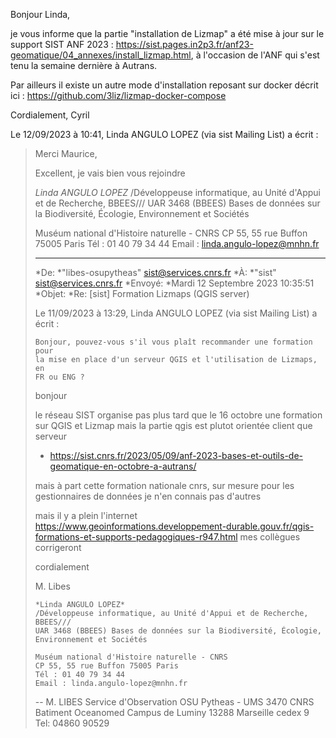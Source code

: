 Bonjour Linda,

je vous informe que la partie "installation de Lizmap" a été mise à jour
sur le support SIST ANF 2023 :
https://sist.pages.in2p3.fr/anf23-geomatique/04_annexes/install_lizmap.html,
à l'occasion de l'ANF qui s'est tenu la semaine dernière à Autrans.

Par ailleurs il existe un autre mode d'installation reposant sur docker
décrit ici : https://github.com/3liz/lizmap-docker-compose

Cordialement,
Cyril

Le 12/09/2023 à 10:41, Linda ANGULO LOPEZ (via sist Mailing List) a écrit :
> Merci Maurice,
>
> Excellent, je vais bien vous rejoindre
>
> *Linda ANGULO LOPEZ*
> /Développeuse informatique, au Unité d'Appui et de Recherche, BBEES///
> UAR 3468 (BBEES) Bases de données sur la Biodiversité, Écologie,
> Environnement et Sociétés
>
> Muséum national d'Histoire naturelle - CNRS
> CP 55, 55 rue Buffon 75005 Paris
> Tél : 01 40 79 34 44
> Email : linda.angulo-lopez@mnhn.fr
>
>
>
> ------------------------------------------------------------------------
> *De: *"libes-osupytheas" <sist@services.cnrs.fr>
> *À: *"sist" <sist@services.cnrs.fr>
> *Envoyé: *Mardi 12 Septembre 2023 10:35:51
> *Objet: *Re: [sist] Formation Lizmaps (QGIS server)
>
>
>
> Le 11/09/2023 à 13:29, Linda ANGULO LOPEZ (via sist Mailing List) a écrit :
>
>     Bonjour, pouvez-vous s'il vous plaît recommander une formation pour
>     la mise en place d'un serveur QGIS et l'utilisation de Lizmaps, en
>     FR ou ENG ?
>
>
> bonjour
>
> le réseau SIST organise pas plus tard que le 16 octobre une formation
> sur QGIS et Lizmap
> mais la partie qgis est plutot orientée client que serveur
>
>   * https://sist.cnrs.fr/2023/05/09/anf-2023-bases-et-outils-de-geomatique-en-octobre-a-autrans/
>
>
> mais à part cette formation nationale cnrs, sur mesure pour les
> gestionnaires de données
> je n'en connais pas d'autres
>
> mais il y a plein l'internet
> https://www.geoinformations.developpement-durable.gouv.fr/qgis-formations-et-supports-pedagogiques-r947.html
> mes collègues corrigeront
>
>
> cordialement
>
> M. Libes
>
>
>     *Linda ANGULO LOPEZ*
>     /Développeuse informatique, au Unité d'Appui et de Recherche, BBEES///
>     UAR 3468 (BBEES) Bases de données sur la Biodiversité, Écologie,
>     Environnement et Sociétés
>
>     Muséum national d'Histoire naturelle - CNRS
>     CP 55, 55 rue Buffon 75005 Paris
>     Tél : 01 40 79 34 44
>     Email : linda.angulo-lopez@mnhn.fr
>
>
>
> --
> M. LIBES
> Service d'Observation OSU Pytheas - UMS 3470 CNRS
> Batiment Oceanomed
> Campus de Luminy
> 13288 Marseille cedex 9
> Tel: 04860 90529
>
>
